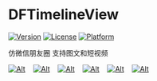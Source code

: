 DFTimelineView
=============
[![Version](https://img.shields.io/cocoapods/v/DFTimelineView.svg?style=flat)](http://cocoapods.org/pods/DFTimelineView)
[![License](https://img.shields.io/cocoapods/l/DFTimelineView.svg?style=flat)](http://cocoapods.org/pods/DFTimelineView)
[![Platform](https://img.shields.io/cocoapods/p/DFTimelineView.svg?style=flat)](http://cocoapods.org/pods/DFTimelineView)

仿微信朋友圈 支持图文和短视频

[![Alt][screenshot1_thumb]][screenshot1]    [![Alt][screenshot2_thumb]][screenshot2]    [![Alt][screenshot3_thumb]][screenshot3]    [![Alt][screenshot4_thumb]][screenshot4]    [![Alt][screenshot5_thumb]][screenshot5]    [![Alt][screenshot6_thumb]][screenshot6]

[screenshot1_thumb]: http://file-cdn.datafans.net/github/dftimelineview/1.jpg_200.jpeg
[screenshot1]: http://file-cdn.datafans.net/github/dftimelineview/1.jpg_600.jpeg
[screenshot2_thumb]: http://file-cdn.datafans.net/github/dftimelineview/2.jpg_200.jpeg
[screenshot2]: http://file-cdn.datafans.net/github/dftimelineview/2.jpg_600.jpeg
[screenshot3_thumb]: http://file-cdn.datafans.net/github/dftimelineview/3.jpg_200.jpeg
[screenshot3]: http://file-cdn.datafans.net/github/dftimelineview/3.jpg_600.jpeg
[screenshot4_thumb]: http://file-cdn.datafans.net/github/dftimelineview/4.jpg_200.jpeg
[screenshot4]: http://file-cdn.datafans.net/github/dftimelineview/4.jpg_600.jpeg
[screenshot5_thumb]: http://file-cdn.datafans.net/github/dftimelineview/5.jpg_200.jpeg
[screenshot5]: http://file-cdn.datafans.net/github/dftimelineview/5.jpg_600.jpeg
[screenshot6_thumb]: http://file-cdn.datafans.net/github/dftimelineview/6.jpg_200.jpeg
[screenshot6]: http://file-cdn.datafans.net/github/dftimelineview/6.jpg_600.jpeg

